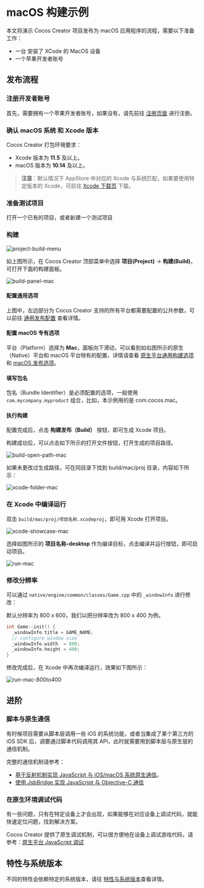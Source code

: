 # macOS 构建示例

本文将演示 Cocos Creator 项目发布为 macOS 应用程序的流程，需要以下准备工作：
- 一台 安装了 XCode 的 MacOS 设备
- 一个苹果开发者账号

## 发布流程

### 注册开发者账号

首先，需要拥有一个苹果开发者账号，如果没有，请先前往 [注册页面](https://appleid.apple.com/account) 进行注册。

### 确认 macOS 系统 和 Xcode 版本

Cocos Creator 打包环境要求：
- Xcode 版本为 **11.5** 及以上。
- macOS 版本为 **10.14** 及以上。

> **注意**：默认情况下 AppStore 中对应的 Xcode 与系统匹配，如果要使用特定版本的 Xcode，可前往 [Xcode 下载页](https://developer.apple.com/xcode/download/) 下载。

### 准备测试项目

打开一个已有的项目，或者新建一个测试项目

### 构建

![project-build-menu](./images/project-build-menu.png)

如上图所示，在 Cocos Creator 顶部菜单中选择 **项目(Project)** -> **构建(Build)**，可打开下面的构建面板。

![build-panel-mac](./images/build-panel-mac.png)

#### 配置通用选项

上图中，左边部分为 Cocos Creator 支持的所有平台都需要配置的公共参数，可以前往 [通用发布配置](./../build-options.md) 查看详情。

#### 配置 macOS 专有选项

平台（Platform）选择为 **Mac**，面板向下滑动，可以看到如右图所示的原生（Native）平台和 macOS 平台特有的配置，详情请查看 [原生平台通用构建选项](./../native-options.md) 和 [macOS 发布选项](./build-options-mac.md)。

#### 填写包名

包名（Bundle Identifier）是必须配置的选项，一般使用 `com.mycompany.myproduct` 组合，比如，本示例用的是 com.cocos.mac。

#### 执行构建

配置完成后，点击 **构建发布（Build）** 按钮，即可生成 Xcode 项目。

构建成功后，可以点击如下所示的打开文件按钮，打开生成的项目路径。

![build-open-path-mac](./images/build-open-path-mac.png)

如果未更改过生成路径，可在同目录下找到 build/mac/proj 目录，内容如下所示：

![xcode-folder-mac](./images/xcode-folder-mac.png)

### 在 Xcode 中编译运行

双击 `build/mac/proj/项目名称.xcodeproj`，即可用 Xcode 打开项目。

![xcode-showcase-mac](./images/xcode-showcase-mac.png)

选择如图所示的 **项目名称-desktop** 作为编译目标，点击编译并运行按钮，即可启动项目。

![run-mac](./images/run-mac.png)

### 修改分辨率

可以通过 `native/engine/common/classes/Game.cpp` 中的 `_windowInfo` 进行修改：

默认分辨率为 800 x 600，我们以把分辨率改为 800 x 400 为例。

```C++
int Game::init() {
  _windowInfo.title = GAME_NAME;
  // configure window size
  _windowInfo.width  = 800;
  _windowInfo.height = 400;
}
```

修改完成后，在 Xcode 中再次编译运行，效果如下图所示：

![run-mac-800to400](./images/run-mac-800to400.png)

## 进阶

### 脚本与原生通信

有时候项目需要从脚本层调用一些 iOS 的系统功能，或者当集成了某个第三方的 iOS SDK 后，调要通过脚本代码调用其 API，此时就需要用到脚本层与原生层的通信机制。

完整的通信机制请参考：

- [基于反射机制实现 JavaScript 与 iOS/macOS 系统原生通信](../../../advanced-topics/oc-reflection.md)。
- [使用 JsbBridge 实现 JavaScript 与 Objective-C 通信](./../../../advanced-topics/js-oc-bridge.md)

### 在原生环境调试代码

有一些问题，只有在特定设备上才会出现，如果能够在对应设备上调试代码，就能快速定位问题，找到解决方案。

Cocos Creator 提供了原生调试机制，可以很方便地在设备上调试游戏代码，请参考：[原生平台 JavaScript 调试](./../debug-jsb.md)

## 特性与系统版本

不同的特性会依赖特定的系统版本，请往 [特性与系统版本](./../../../advanced-topics/supported-versions.md)查看详情。
